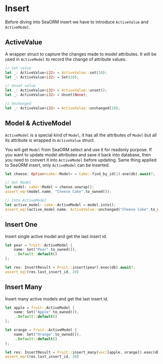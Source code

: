 # Insert

Before diving into SeaORM insert we have to introduce `ActiveValue` and `ActiveModel`.

## ActiveValue

A wrapper struct to capture the changes made to model attributes. It will be used in `ActiveModel` to record the change of attribute values.

```rust
// Set value
let _: ActiveValue<i32> = ActiveValue::set(10);
let _: ActiveValue<i32> = Set(10);

// Unset value
let _: ActiveValue<i32> = ActiveValue::unset();
let _: ActiveValue<i32> = Unset(None);

// Unchanged
let _: ActiveValue<i32> = ActiveValue::unchanged(10);
```

## Model & ActiveModel

`ActiveModel` is a special kind of `Model`, it has all the attributes of `Model` but all its attribute is wrapped in `ActiveValue` struct.

You will get `Model` from SeaORM select and use it for readonly purpose. If you want to update model attributes and save it back into database, then you need to convert it into `ActiveModel` before updating. Same thing applied to SeaORM insert, only `ActiveModel` can be inserted.

```rust
let cheese: Option<cake::Model> = Cake::find_by_id(1).one(db).await?;

// Get Model
let model: cake::Model = cheese.unwrap();
assert_eq!(model.name, "Cheese Cake".to_owned());

// Into ActiveModel
let active_model: cake::ActiveModel = model.into();
assert_eq!(active_model.name, ActiveValue::unchanged("Cheese Cake".to_owned()));

```

## Insert One

Insert single active model and get the last insert id.

```rust
let pear = fruit::ActiveModel {
    name: Set("Pear".to_owned()),
    ..Default::default()
};

let res: InsertResult = Fruit::insert(pear).exec(db).await?;
assert_eq!(res.last_insert_id, 28)
```

## Insert Many

Insert many active models and get the last insert id.

```rust
let apple = fruit::ActiveModel {
    name: Set("Apple".to_owned()),
    ..Default::default()
};

let orange = fruit::ActiveModel {
    name: Set("Orange".to_owned()),
    ..Default::default()
};

let res: InsertResult = Fruit::insert_many(vec![apple, orange]).exec(db).await?;
assert_eq!(res.last_insert_id, 30)
```

